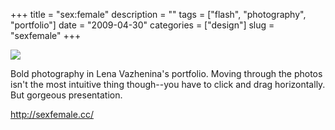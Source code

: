 +++
title = "sex:female"
description = ""
tags = ["flash", "photography", "portfolio"]
date = "2009-04-30"
categories = ["design"]
slug = "sexfemale"
+++


 

  <div id="screens-thumbs" class="clearfix">
    <div class="txt-center" id="design-submission"><a href="http://sexfemale.cc/"><img id='bluga-thumbnail-1587' class='bluga-thumbnail large' src='//konigi.com/media/bluga/
wt49f9aae298bee.jpg'/></a></div>  
  </div>   
<p>Bold photography in Lena Vazhenina's portfolio. Moving through the photos isn't the most intuitive thing though--you have to click and drag horizontally. But gorgeous presentation.</p>
<p><a href="http://sexfemale.cc/">http://sexfemale.cc/</a></p>




